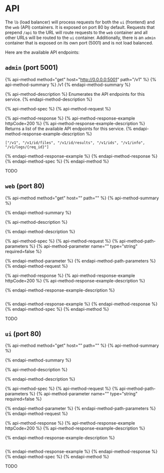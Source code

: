 # API

The `lb` \(load balancer\) will process requests for both the `ui` \(frontend\) and the `web` \(API\) containers. It is exposed on port 80 by default. Requests that prepend `/api` to the URL will route requests to the `web` container and all other URLs will be routed to the `ui` container.  Additionally, there is an `admin` container that is exposed on its own port \(5001\) and is not load balanced.

Here are the available API endpoints:

## `admin` \(port 5001\)

{% api-method method="get" host="http://0.0.0.0:5001" path="/v1" %}
{% api-method-summary %}
 /v1
{% endapi-method-summary %}

{% api-method-description %}
Enumerates the API endpoints for this service.
{% endapi-method-description %}

{% api-method-spec %}
{% api-method-request %}

{% api-method-response %}
{% api-method-response-example httpCode=200 %}
{% api-method-response-example-description %}
Returns a list of the available API endpoints for this service.
{% endapi-method-response-example-description %}

```
["/v1", "/v1/id/files", "/v1/id/results", "/v1/ids", "/v1/info", "/v1/logs/{req_id}"]
```
{% endapi-method-response-example %}
{% endapi-method-response %}
{% endapi-method-spec %}
{% endapi-method %}

TODO

## `web` \(port 80\)

{% api-method method="get" host="" path="" %}
{% api-method-summary %}

{% endapi-method-summary %}

{% api-method-description %}

{% endapi-method-description %}

{% api-method-spec %}
{% api-method-request %}
{% api-method-path-parameters %}
{% api-method-parameter name="" type="string" required=false %}

{% endapi-method-parameter %}
{% endapi-method-path-parameters %}
{% endapi-method-request %}

{% api-method-response %}
{% api-method-response-example httpCode=200 %}
{% api-method-response-example-description %}

{% endapi-method-response-example-description %}

```

```
{% endapi-method-response-example %}
{% endapi-method-response %}
{% endapi-method-spec %}
{% endapi-method %}

TODO

## `ui` \(port 80\)

{% api-method method="get" host="" path="" %}
{% api-method-summary %}

{% endapi-method-summary %}

{% api-method-description %}

{% endapi-method-description %}

{% api-method-spec %}
{% api-method-request %}
{% api-method-path-parameters %}
{% api-method-parameter name="" type="string" required=false %}

{% endapi-method-parameter %}
{% endapi-method-path-parameters %}
{% endapi-method-request %}

{% api-method-response %}
{% api-method-response-example httpCode=200 %}
{% api-method-response-example-description %}

{% endapi-method-response-example-description %}

```

```
{% endapi-method-response-example %}
{% endapi-method-response %}
{% endapi-method-spec %}
{% endapi-method %}

TODO



